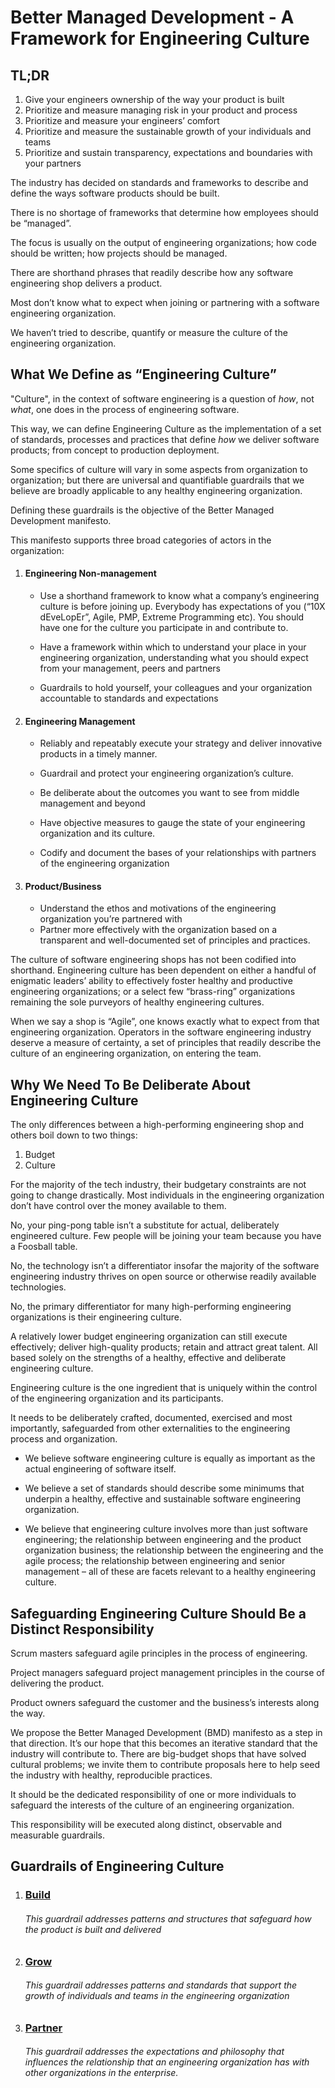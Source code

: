 Better Managed Development - A Framework for Engineering Culture
===========================

## TL;DR

1. Give your engineers ownership of the way your product is built
2. Prioritize and measure managing risk in your product and process
3. Prioritize and measure your engineers’ comfort
4. Prioritize and measure the sustainable growth of your individuals and teams
5. Prioritize and sustain transparency, expectations and boundaries with your partners

The industry has decided on standards and frameworks to describe and define the ways software products should be built. 

There is no shortage of frameworks that determine how employees should be “managed”. 

The focus is usually on the output of engineering organizations; how code should be written; how projects should be managed. 

There are shorthand phrases that readily describe how any software engineering shop delivers a product. 

Most don’t know what to expect when joining or partnering with a software engineering organization. 

We haven’t tried to describe, quantify or measure the culture of the engineering organization.

## What We Define as “Engineering Culture”

"Culture", in the context of software engineering is a question of _how_, not _what_, one does in the process of engineering software.

This way, we can define Engineering Culture as the implementation of a set of standards, processes and practices that define _how_ we deliver software products; from concept to production deployment. 

Some specifics of culture will vary in some aspects from organization to organization; but there are universal and quantifiable guardrails that we believe are broadly applicable to any healthy engineering organization. 

Defining these guardrails is the objective of the Better Managed Development manifesto. 

This manifesto supports three broad categories of actors in the organization:

1. #### Engineering Non-management
   - Use a shorthand framework to know what a company’s engineering culture is before joining up. Everybody has expectations of you (“10X dEveLopEr”, Agile, PMP, 	Extreme Programming etc). You should have one for the culture you participate in and contribute to. 	
 	
   - Have a framework within which to understand your place in your engineering organization, understanding what you should expect from your management, peers and 	partners
 	
   - Guardrails to hold yourself, your colleagues and your organization accountable to standards and 	expectations

2. #### Engineering Management
   - Reliably and repeatably execute your strategy and deliver innovative products in a timely 	manner.
 	
   - Guardrail and protect your engineering organization’s culture.
 	
   - Be deliberate about the outcomes you want to see from middle management and beyond
 	
   - Have objective measures to gauge the state of your engineering organization and its culture.
 	
   - Codify and document the bases 	of your relationships with partners of the engineering organization

3. #### Product/Business
   - Understand the ethos and 	motivations of the engineering organization you’re partnered with
   - Partner more effectively with the organization based on a transparent and well-documented set of principles and practices.

The culture of software engineering shops has not been codified into shorthand. Engineering culture has been dependent on either a handful of enigmatic leaders’ ability to effectively foster healthy and productive engineering organizations; or a select few “brass-ring” organizations remaining the sole purveyors of healthy engineering cultures. 

When we say a shop is “Agile”, one knows exactly what to expect from that engineering organization. Operators in the software engineering industry deserve a measure of certainty, a set of principles that readily describe the culture of an engineering organization, on entering the team.

##  Why We Need To Be Deliberate About Engineering Culture

The only differences between a high-performing engineering shop and others boil down to two things:
 1. Budget
 2. Culture

For the majority of the tech industry, their budgetary constraints are not going to change drastically. Most individuals in the engineering organization don’t have control over the money available to them.

No, your ping-pong table isn’t a substitute for actual, deliberately engineered culture. Few people will be joining your team because you have a Foosball table.

No, the technology isn’t a differentiator insofar the majority of the software engineering industry thrives on open source or otherwise readily available technologies.

No, the primary differentiator for many high-performing engineering organizations is their engineering culture.

A relatively lower budget engineering organization can still execute effectively; deliver high-quality products; retain and attract great talent. All based solely on the strengths of a healthy, effective and deliberate engineering culture.

Engineering culture is the one ingredient that is uniquely within the control of the engineering organization and its participants. 

It needs to be deliberately crafted, documented, exercised and most importantly, safeguarded from other externalities to the engineering process and organization.

- We believe software engineering culture is equally as important as the actual engineering of software itself. 	
 	
- We believe a set of standards should describe some minimums that underpin a healthy, effective and sustainable software engineering organization.
 	
- We believe that engineering culture involves more than just software engineering; the relationship between engineering and the product organization business; the relationship between the engineering and the agile process; the relationship between engineering and senior management – all of these are facets relevant to a healthy engineering culture.

## Safeguarding Engineering Culture Should Be a Distinct Responsibility
Scrum masters safeguard agile principles in the process of engineering. 

Project managers safeguard project management principles in the course of delivering the product. 

Product owners safeguard the customer and the business’s interests along the way. 

We propose the Better Managed Development (BMD) manifesto as a step in that direction. It’s our hope that this becomes an iterative standard that the industry will contribute to. There are big-budget shops that have solved cultural problems; we invite them to contribute proposals here to help seed the industry with healthy, reproducible practices.

It should be the dedicated responsibility of one or more individuals to safeguard the interests of the culture of an engineering organization. 

This responsibility will be executed along distinct, observable and measurable guardrails.

## Guardrails of Engineering Culture

1. ### [Build](/content/build.md)
   ###### This guardrail addresses patterns and structures that safeguard how the product is built and delivered
2. ### [Grow](/content/grow.md)
   ###### This guardrail addresses patterns and standards that support the growth of individuals and teams in the engineering organization
3. ### [Partner](/content/partner.md)
   ###### This guardrail addresses the expectations and philosophy that influences the relationship that an engineering organization has with other organizations in the enterprise.
